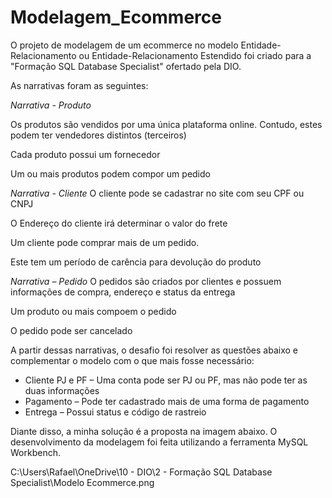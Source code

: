 # Modelagem_Ecommerce

O projeto de modelagem de um ecommerce no modelo Entidade-Relacionamento ou Entidade-Relacionamento Estendido foi criado para a "Formação SQL Database Specialist" ofertado pela DIO. 

As narrativas foram as seguintes:

*Narrativa - Produto*

Os produtos são vendidos por uma única plataforma online. Contudo, estes podem ter vendedores distintos (terceiros)

Cada produto possui um fornecedor

Um ou mais produtos podem compor um pedido

*Narrativa - Cliente*
O cliente pode se cadastrar no site com seu CPF ou CNPJ

O Endereço do cliente irá determinar o valor do frete

Um cliente pode comprar mais de um pedido. 

Este tem um período de carência para devolução do produto

*Narrativa – Pedido*
O pedidos são criados por clientes e possuem informações de compra, endereço e status da entrega

Um produto ou mais compoem o pedido

O pedido pode ser cancelado

A partir dessas narrativas, o desafio foi resolver as questões abaixo e complementar o modelo com o que mais fosse necessário: 

* Cliente PJ e PF – Uma conta pode ser PJ ou PF, mas não pode ter as duas informações
* Pagamento – Pode ter cadastrado mais de uma forma de pagamento
* Entrega – Possui status e código de rastreio

Diante disso, a minha solução é a proposta na imagem abaixo. O desenvolvimento da modelagem foi feita utilizando a ferramenta MySQL Workbench.

C:\Users\Rafael\OneDrive\10 - DIO\2 - Formação SQL Database Specialist\Modelo Ecommerce.png
